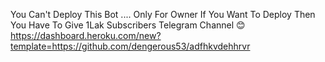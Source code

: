 You Can't Deploy This Bot ....
Only For Owner If You Want To Deploy Then You Have To Give 1Lak Subscribers Telegram Channel 😊
https://dashboard.heroku.com/new?template=https://github.com/dengerous53/adfhkvdehhrvr
